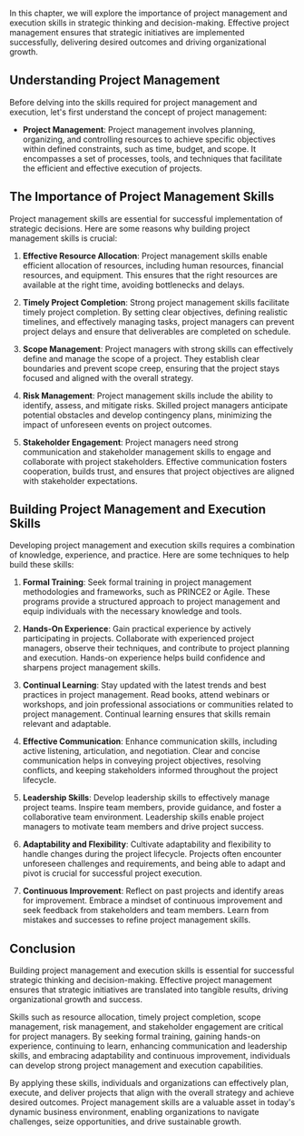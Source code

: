 
In this chapter, we will explore the importance of project management and execution skills in strategic thinking and decision-making. Effective project management ensures that strategic initiatives are implemented successfully, delivering desired outcomes and driving organizational growth.

## Understanding Project Management

Before delving into the skills required for project management and execution, let's first understand the concept of project management:

- **Project Management**: Project management involves planning, organizing, and controlling resources to achieve specific objectives within defined constraints, such as time, budget, and scope. It encompasses a set of processes, tools, and techniques that facilitate the efficient and effective execution of projects.

## The Importance of Project Management Skills

Project management skills are essential for successful implementation of strategic decisions. Here are some reasons why building project management skills is crucial:

1. **Effective Resource Allocation**: Project management skills enable efficient allocation of resources, including human resources, financial resources, and equipment. This ensures that the right resources are available at the right time, avoiding bottlenecks and delays.
    
2. **Timely Project Completion**: Strong project management skills facilitate timely project completion. By setting clear objectives, defining realistic timelines, and effectively managing tasks, project managers can prevent project delays and ensure that deliverables are completed on schedule.
    
3. **Scope Management**: Project managers with strong skills can effectively define and manage the scope of a project. They establish clear boundaries and prevent scope creep, ensuring that the project stays focused and aligned with the overall strategy.
    
4. **Risk Management**: Project management skills include the ability to identify, assess, and mitigate risks. Skilled project managers anticipate potential obstacles and develop contingency plans, minimizing the impact of unforeseen events on project outcomes.
    
5. **Stakeholder Engagement**: Project managers need strong communication and stakeholder management skills to engage and collaborate with project stakeholders. Effective communication fosters cooperation, builds trust, and ensures that project objectives are aligned with stakeholder expectations.
    

## Building Project Management and Execution Skills

Developing project management and execution skills requires a combination of knowledge, experience, and practice. Here are some techniques to help build these skills:

1. **Formal Training**: Seek formal training in project management methodologies and frameworks, such as PRINCE2 or Agile. These programs provide a structured approach to project management and equip individuals with the necessary knowledge and tools.
    
2. **Hands-On Experience**: Gain practical experience by actively participating in projects. Collaborate with experienced project managers, observe their techniques, and contribute to project planning and execution. Hands-on experience helps build confidence and sharpens project management skills.
    
3. **Continual Learning**: Stay updated with the latest trends and best practices in project management. Read books, attend webinars or workshops, and join professional associations or communities related to project management. Continual learning ensures that skills remain relevant and adaptable.
    
4. **Effective Communication**: Enhance communication skills, including active listening, articulation, and negotiation. Clear and concise communication helps in conveying project objectives, resolving conflicts, and keeping stakeholders informed throughout the project lifecycle.
    
5. **Leadership Skills**: Develop leadership skills to effectively manage project teams. Inspire team members, provide guidance, and foster a collaborative team environment. Leadership skills enable project managers to motivate team members and drive project success.
    
6. **Adaptability and Flexibility**: Cultivate adaptability and flexibility to handle changes during the project lifecycle. Projects often encounter unforeseen challenges and requirements, and being able to adapt and pivot is crucial for successful project execution.
    
7. **Continuous Improvement**: Reflect on past projects and identify areas for improvement. Embrace a mindset of continuous improvement and seek feedback from stakeholders and team members. Learn from mistakes and successes to refine project management skills.
    

## Conclusion

Building project management and execution skills is essential for successful strategic thinking and decision-making. Effective project management ensures that strategic initiatives are translated into tangible results, driving organizational growth and success.

Skills such as resource allocation, timely project completion, scope management, risk management, and stakeholder engagement are critical for project managers. By seeking formal training, gaining hands-on experience, continuing to learn, enhancing communication and leadership skills, and embracing adaptability and continuous improvement, individuals can develop strong project management and execution capabilities.

By applying these skills, individuals and organizations can effectively plan, execute, and deliver projects that align with the overall strategy and achieve desired outcomes. Project management skills are a valuable asset in today's dynamic business environment, enabling organizations to navigate challenges, seize opportunities, and drive sustainable growth.
